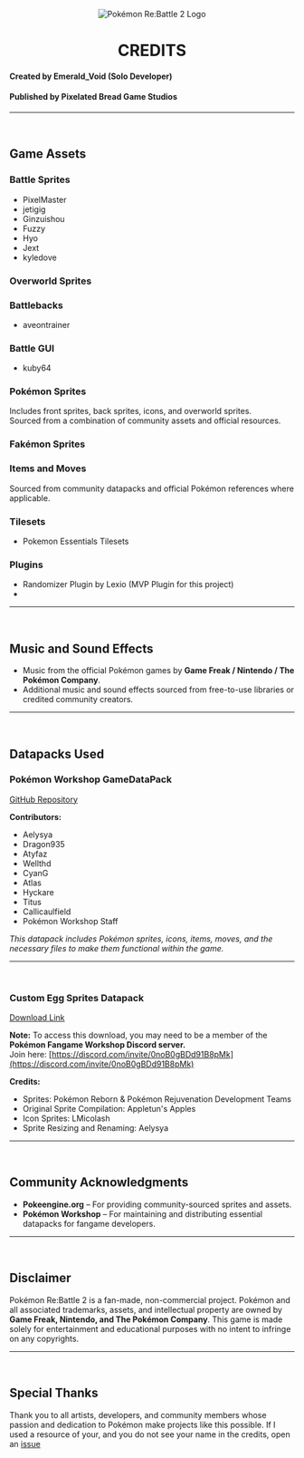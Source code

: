 <p align="center">
  <img src="https://i.imgur.com/nVPMQZU.png" alt="Pokémon Re:Battle 2 Logo">
</p>

<h1 align="center">CREDITS</h1>

#### Created by **Emerald_Void** (Solo Developer)

#### Published by **Pixelated Bread Game Studios**

---
<br>

## Game Assets

### Battle Sprites
- PixelMaster
- jetigig
- Ginzuishou
- Fuzzy
- Hyo
- Jext
- kyledove

### Overworld Sprites

### Battlebacks
- aveontrainer

### Battle GUI
- kuby64



### Pokémon Sprites
Includes front sprites, back sprites, icons, and overworld sprites.  
Sourced from a combination of community assets and official resources.

### Fakémon Sprites


### Items and Moves
Sourced from community datapacks and official Pokémon references where applicable.

### Tilesets
- Pokemon Essentials Tilesets


### Plugins
- Randomizer Plugin by Lexio (MVP Plugin for this project)
- 

---
<br>

## Music and Sound Effects
- Music from the official Pokémon games by **Game Freak / Nintendo / The Pokémon Company**.
- Additional music and sound effects sourced from free-to-use libraries or credited community creators.

---
<br>

## Datapacks Used

### Pokémon Workshop GameDataPack  
[GitHub Repository](https://github.com/PokemonWorkshop/GameDataPacks/tree/gen-packs)  

**Contributors:**  
- Aelysya  
- Dragon935  
- Atyfaz  
- Wellthd  
- CyanG  
- Atlas  
- Hyckare  
- Titus  
- Callicaulfield  
- Pokémon Workshop Staff  

*This datapack includes Pokémon sprites, icons, items, moves, and the necessary files to make them functional within the game.*

---
<br>

### Custom Egg Sprites Datapack  
[Download Link](https://cdn.discordapp.com/attachments/1371254937991905391/1371254938407014500/Custom_egg_sprites.zip?ex=685fc5ee&is=685e746e&hm=7a46022f7cef8156c8349018a69139fe526de531d1168169a4942badeff224d6)  

**Note:** To access this download, you may need to be a member of the **Pokémon Fangame Workshop Discord server.**  
Join here: [https://discord.com/invite/0noB0gBDd91B8pMk](https://discord.com/invite/0noB0gBDd91B8pMk)  

**Credits:**  
- Sprites: Pokémon Reborn & Pokémon Rejuvenation Development Teams  
- Original Sprite Compilation: Appletun's Apples  
- Icon Sprites: LMicolash  
- Sprite Resizing and Renaming: Aelysya  


---
<br>

## Community Acknowledgments
- **Pokeengine.org** – For providing community-sourced sprites and assets.  
- **Pokémon Workshop** – For maintaining and distributing essential datapacks for fangame developers.

---
<br>

## Disclaimer
Pokémon Re:Battle 2 is a fan-made, non-commercial project. Pokémon and all associated trademarks, assets, and intellectual property are owned by **Game Freak, Nintendo, and The Pokémon Company**. This game is made solely for entertainment and educational purposes with no intent to infringe on any copyrights.

---
<br>

## Special Thanks
Thank you to all artists, developers, and community members whose passion and dedication to Pokémon make projects like this possible. If I used a resource of your, and you do not see your name in the credits, open an [issue]()
